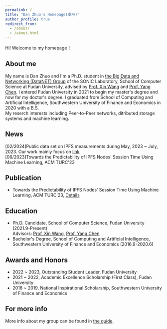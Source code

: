 ```yaml
---
permalink: /
title: "Dan Zhuo's Homepage(卓丹)"
author_profile: true
redirect_from: 
  - /about/
  - /about.html
---
```

Hi! Welcome to my homepage！

About me
------
My name is Dan Zhuo and I'm a Ph.D. student in [the Big Data and Networking (DataNET) Group](https://fudan-datanet.mysxl.cn/) of the SONIC Laboratory, School of Computer Science at Fudan University, advised by [Prof. Xin Wang](https://xinwfudan.mysxl.cn/) and [Prof. Yang Chen](https://chenyang03.wordpress.com/). I entered Fudan University in 2021 to begin my master's degree and now for my doctor's degree. I graduated from School of Computing and Artificial Intelligence, Southwestern University of Finance and Economics in 2020 with a B.S.<br>
My reserch interests including Peer-to-Peer networks, ditributed storage systems and machine learning.

News
------
[02/2024]Public data set on IPFS measurements during May, 2023 ~ July, 2023. Our work mainly focus on 
[link](https://ipfs.io/ipfs/QmVN2jUuPtr7h4JoUPgvZeYxSdRtUi2K842MJaAra1KZ9t)<br>
[06/2023]Towards the Predictability of IPFS Nodes’ Session Time Using Machine Learning, ACM TURC'23

Publication
------
* Towards the Predictability of IPFS Nodes’ Session Time Using Machine Learning, ACM TURC'23, [Details](https://doi.org/10.1145/3603165.3607397)

Education
------
* Ph.D. Candidate, School of Computer Science, Fudan University (2021.9-Present)<br>
Advisors: [Prof. Xin Wang](https://xinwfudan.mysxl.cn/), [Prof. Yang Chen](https://chenyang03.wordpress.com/)<br>
* Bachelor's Degree, School of Computing and Artificial Intelligence, Southwestern University of Finance and Economics (2016.9-2020.6)<br>


Awards and Honors
------
* 2022 ~ 2023, Outstanding Student Leader, Fudan University
* 2021 ~ 2022, Academic Excellence Scholarship (First Class), Fudan University
* 2018 ~ 2019, National Inspirational Scholarship, Southwestern University of Finance and Economics

For more info
------
More info about my group can be found in [the guide](https://fudan-datanet.mysxl.cn/).
